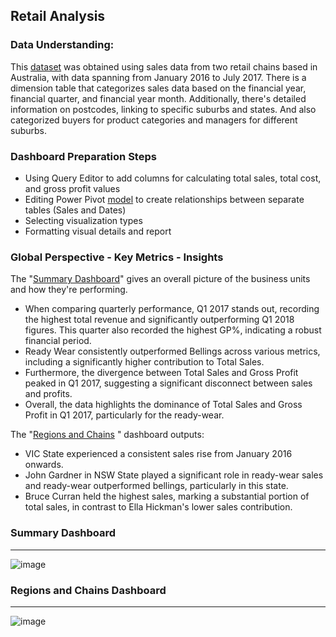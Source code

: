 ## Retail Analysis 
### Data Understanding:
This [dataset](https://github.com/BedirK/PowerBI-Projects/blob/main/Projects/Project02/retail_analysis_data.xlsx) was obtained using sales data from two retail chains based in Australia, with data spanning from January 2016 to July 2017. 
There is a dimension table that categorizes sales data based on the financial year, financial quarter, and financial year month. Additionally, there's detailed information on postcodes, linking to specific suburbs and states. And also categorized buyers for product categories and managers for different suburbs.
### Dashboard Preparation Steps
 - Using Query Editor to add columns for  calculating total sales, total cost, and gross profit values
 - Editing Power Pivot [model](https://github.com/BedirK/PowerBI-Projects/blob/main/Projects/Project02/DataModel.png) to create relationships between separate tables (Sales and Dates)
 - Selecting visualization types
 - Formatting visual details and report
### Global Perspective - Key Metrics - Insights
The "[Summary Dashboard](https://github.com/BedirK/PowerBI-Projects/blob/8b295813a77f24f529677e793b768975dba7b1c8/Projects/Project02/Retail%20Analysis.pdf)" gives an overall picture of the business units and how they're performing.

- When comparing quarterly performance, Q1 2017 stands out, recording the highest total revenue and significantly outperforming Q1 2018 figures. This quarter also recorded the highest GP%, indicating a robust financial period.
- Ready Wear consistently outperformed Bellings across various metrics, including a significantly higher contribution to Total Sales. 
- Furthermore, the divergence between Total Sales and Gross Profit peaked in Q1 2017, suggesting a significant disconnect between sales and profits.
- Overall, the data highlights the dominance of Total Sales and Gross Profit in Q1 2017, particularly for the ready-wear.
  
The "[Regions and Chains](https://github.com/BedirK/PowerBI-Projects/blob/8b295813a77f24f529677e793b768975dba7b1c8/Projects/Project02/Retail%20Analysis.pdf)
" dashboard outputs:

- VIC State experienced a consistent sales rise from January 2016 onwards.
- John Gardner in NSW State played a significant role in ready-wear sales and ready-wear outperformed bellings, particularly in this state.
- Bruce Curran held the highest sales, marking a substantial portion of total sales, in contrast to Ella Hickman's lower sales contribution.

### Summary Dashboard
-------------------------------
![image](https://github.com/BedirK/PowerBI-Projects/assets/103532330/002c934a-c96c-4aad-bd78-7efc171eed13)


### Regions and Chains Dashboard
-------------------------------
![image](https://github.com/BedirK/PowerBI-Projects/assets/103532330/171d72b4-402a-44da-90f6-b58a3b6c9904)

